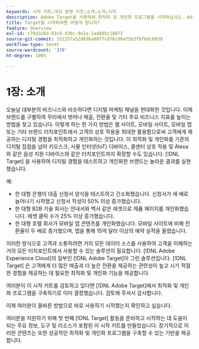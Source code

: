 ```yaml
---
keywords: 시작 키트;대상 환영 키트;소개;소개;시작
description: Adobe Target을 사용하여 최적화 및 개인화 프로그램을 시작하십시오. Adobe  [!DNL Target]  시작 키트는 좋은 출발점입니다.
title: Target을 시작하려면 어떻게 합니까?
feature: Overview
exl-id: c7943c6d-03c9-439c-9e1a-1ad805c18073
source-git-commit: 152257a52d836a88ffcd76cd9af5b3fbfbdc0839
workflow-type: tm+mt
source-wordcount: '378'
ht-degree: 100%

---
```


# 1장: 소개

오늘날 대부분의 비즈니스와 비슷하다면 디지털 마케팅 채널을 현대화한 것입니다. 이제 브랜드를 구별하여 무리에서 벗어나 매출, 전환율 및 기타 주요 비즈니스 지표를 높이는 방법을 찾고 있습니다. 이렇게 하는 한 가지 방법은 웹 사이트, 모바일 사이트, 모바일 앱 또는 기타 브랜드 터치포인트에서 고객의 상호 작용을 최대한 활용함으로써 고객에게 제공하는 디지털 경험을 최적화하고 개인화하는 것입니다. 이 최적화 및 개인화를 기존의 디지털 접점을 넘어 키오스크, 사물 인터넷(IoT) 디바이스, 콜센터 상호 작용 및 Alexa와 같은 음성 지원 디바이스와 같은 터치포인트까지 확장할 수도 있습니다. [!DNL Target] 을 사용하여 디지털 경험을 테스트하고 개인화한 브랜드는 놀라운 결과를 실현했습니다.

예:

* 한 대형 은행이 대출 신청서 양식을 테스트하고 간소화했습니다. 신청서가 세 배로 늘어나기 시작했고 신청서 작성이 50% 이상 증가했습니다.
* 한 대형 B2B 기술 회사는 안내서와 백서 같은 에셋으로 제품 페이지를 개인화했습니다. 에셋 클릭 수가 25% 이상 증가했습니다.
* 한 대형 호텔 회사가 모바일 앱 콘텐츠를 개인화했습니다. 모바일 사이트에 비해 전환율이 두 배로 증가했으며, 앱을 통해 15억 달러 이상의 예약 실적을 올렸습니다.

이러한 방식으로 고객과 소통하려면 거의 모든 데이터 소스를 사용하여 고객을 이해하는 거의 모든 터치포인트에서 사용할 수 있는 솔루션이 필요합니다. [!DNL Adobe Experience Cloud]의 일부인 [!DNL Adobe Target]이 그런 솔루션입니다. [!DNL Target] 은 고객에게 더 많은 매출과 더 높은 전환을 제공하는 관련성이 높고 시기 적절한 경험을 제공하는 데 필요한 최적화 및 개인화 기능을 제공합니다.

여러분이 이 시작 키트를 검토하고 있다면 [!DNL Adobe Target]에서 최적화 및 개인화 프로그램을 구축하기로 이미 결정했습니다. 검토해 주셔서 감사합니다.

이제 여러분이 올바른 방법으로 바로 사용하기 시작했는지 확인하고 싶습니다.

여러분을 지원하기 위해 첫 번째 [!DNL Target] 활동을 준비하고 시작하는 데 도움이 되는 주요 정보, 도구 및 리소스가 포함된 이 시작 키트를 만들었습니다. 장기적으로 이러한 콘텐츠는 또한 성공적인 최적화 및 개인화 프로그램을 구축할 수 있는 기반을 제공합니다.
